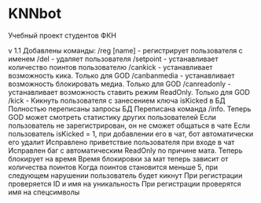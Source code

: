 # KNNbot
Учебный проект студентов ФКН

v 1.1
Добавлены команды:
    /reg [name] - регистрирует пользователя с именем
    /del - удаляет пользователя
    /setpoint - устанавливает количество поинтов пользователю
    /cankick - устанавливает возможность кика. Только для GOD
    /canbanmedia - устанавливает возможность блокировать медиа. Только для GOD
    /canreadonly - устанавливает возможность ставить режим ReadOnly. Только для GOD
    /kick - Кикнуть пользователя с занесением ключа isKicked в БД
Полностью переписаны запросы БД
Переписана команда /info. Теперь GOD может смотреть статистику других пользователей
Если пользователь не зарегистрирован, он не сможет общаться в чате
Если пользователь isKicked = 1, при добавлении его в чат, бот автоматически его удалит
Исправлено приветствие пользователя при входе в чат
Исправлен баг с автоматическим ReadOnly по причине мата. Теперь блокирует на время
Время блокировки за мат теперь зависит от количества поинтов
Когда поинтов становится меньше 5, при следующем нарушении пользователь будет кикнут
При регистрации проверяется ID и имя на уникальность
При регистрации проверятся имя на спецсимволы